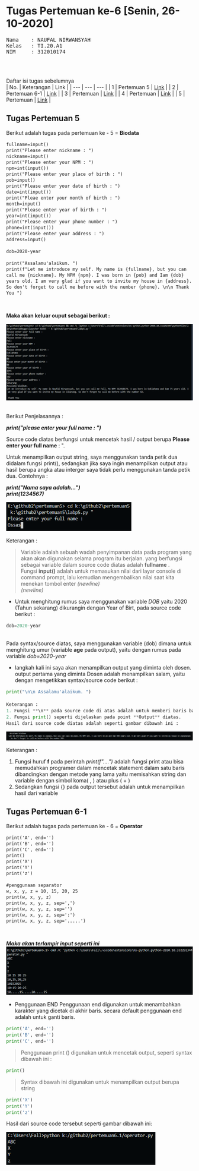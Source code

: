 # Tugas Pertemuan ke-6 [Senin, 26-10-2020]

<pre>
Nama    : NAUFAL NIRWANSYAH
Kelas   : TI.20.A1
NIM     : 312010174
</pre>

<br>
<br>

Daftar isi tugas sebelumnya<br>
| No. | Keterangan | Link |
| --- | --- | --- |
| 1 | Pertemuan 5 | [Link](#tugas-pertemuan-5) |
| 2 | Pertemuan 6-1 | [Link](#tugas-pertemuan-6-1) |
| 3 | Pertemuan | [Link](https://...) |
| 4 | Pertemuan | [Link](https://...) |
| 5 | Pertemuan | [Link](https://...) |
<br>

## Tugas Pertemuan 5
Berikut adalah tugas pada pertemuan ke - 5 = **Biodata**
<br>

```print("Please enter your full name : ")
fullname=input()
print("Please enter nickname : ")
nickname=input()
print("Please enter your NPM : ")
npm=int(input())
print("Please enter your place of birth : ")
pob=input()
print("Please enter your date of birth : ")
date=int(input())
print("Pleae enter your month of birth : ")
month=input()
print("Please enter year of birth : ")
year=int(input())
print("Please enter your phone number : ")
phone=int(input())
print("Please enter your address : ")
address=input()

dob=2020-year

print("Assalamu'alaikum. ")
print(f"Let me introduce my self. My name is {fullname}, but you can call me {nickname}. My NPM {npm}. I was born in {pob} and Iam {dob} years old. I am very glad if you want to invite my house in {address}. So don't forget to call me before with the number {phone}. \n\n Thank You ")

```
<br>

**Maka akan keluar ouput sebagai berikut :**

![P5](pertemuan5/p5.png)

<br>
Berikut Penjelasannya :


***print("please enter your full name : ")***

Source code diatas berfungsi untuk mencetak hasil / output berupa **Please enter your full name** : ".

Untuk menampilkan output string, saya menggunakan tanda petik dua didalam fungsi print(),
sedangkan jika saya ingin menampilkan output atau hasil berupa angka atau interger saya tidak perlu menggunakan tanda petik dua. Contohnya : <br>

***print("Nama saya adalah...")***
<br>***print(1234567)***

![P5](pertemuan5/sample.png)

Keterangan : <br> 
>Variable adalah sebuah wadah penyimpanan data pada program yang akan akan digunakan selama program itu berjalan. yang berfungsi sebagai variable dalam source code diatas adalah **fullname** . <br>
>Fungsi **input()** adalah untuk memasukan nilai dari layar console di command prompt, lalu kemudian mengembalikan nilai saat kita menekan tombol enter *(newline)*<br> 
 *(newline)*<br>

 * Untuk menghitung rumus saya menggunakan variable *DOB* yaitu 2020 (Tahun sekarang) dikurangin dengan Year of Birt, pada source code berikut :<br>
``` python
dob=2020-year
```
<br> Pada syntax/source diatas, saya menggunakan variable (dob) dimana untuk menghitung umur (variable **age** pada output), yaitu dengan rumus pada variable *dob=2020-year*
<br>

* langkah kali ini saya akan menampilkan output yang diminta oleh dosen.<br>
output pertama yang diminta Dosen adalah menampilkan salam, yaitu dengan mengetikkan syntax/source code berikut :
``` python
print("\n\n Assalamu'alaikum. ")

Keterangan :
1. Fungsi **\n** pada source code di atas adalah untuk memberi baris baru / enter / *(newline)*
2. Fungsi print() seperti dijelaskan pada point **Output** diatas.
Hasil dari source code diatas adalah seperti gambar dibawah ini :
```
![P5](pertemuan5/sample2.png) <br>

Keterangan : 
1. Fungsi huruf **f** pada perintah *print(f"....")* adalah fungsi print atau bisa memudahkan programer dalam mencetak statement dalam satu baris dibandingkan dengan metode yang lama yaitu memisahkan string dan variable dengan simbol koma( , ) atau plus ( + )<br>
2. Sedangkan fungsi {} pada output tersebut adalah untuk menampilkan hasil dari variable<br>


## Tugas Pertemuan 6-1

Berikut adalah tugas pada pertemuan ke - 6 = **Operator**
<br>

```#penggunaan end
print('A', end='')
print('B', end='')
print('C', end='')
print()
print('X')
print('Y')
print('z')

#penggunaan separator
w, x, y, z = 10, 15, 20, 25
print(w, x, y, z)
print(w, x, y, z, sep=',')
print(w, x, y, z, sep='')
print(w, x, y, z, sep=':')
print(w, x, y, z, sep='.....')
```
<br>

***Maka akan terlampir input seperti ini***
![P6-1](pertemuan6.1/p6-1.png) <br>

-   Penggunaan END
Penggunaan end digunakan untuk menambahkan karakter yang dicetak di akhir baris. secara default penggunaan end adalah untuk ganti baris.  
``` python
print('A', end='')
print('B', end='')
print('C', end='')
```
> Penggunaan print () digunakan untuk mencetak output, seperti syntax dibawah ini :

``` python
print()
```
>Syntax dibawah ini digunakan untuk menampilkan output berupa string
``` python
print('X')
print('Y')
print('z')
```
Hasil dari source code tersebut seperti gambar dibawah ini:
<br>

![P6-1](pertemuan6.1/sample2.png)
